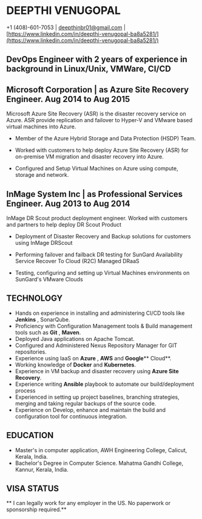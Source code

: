 # DEEPTHI VENUGOPAL
+1 (408)-601-7053 | [deepthinbr01@gmail.com](mailto:deepthinbr01@gmail.com) | [https://www.linkedin.com/in/deepthi-venugopal-ba8a5281/](https://www.linkedin.com/in/deepthi-venugopal-ba8a5281/)

## DevOps Engineer with 2 years of experience in background in Linux/Unix, VMWare, CI/CD

## Microsoft Corporation | as Azure Site Recovery Engineer. Aug 2014 to Aug 2015

Microsoft Azure Site Recovery (ASR) is the disaster recovery service on Azure. ASR provide replication and failover to Hyper-V and VMware based virtual machines into Azure.

- Member of the Azure Hybrid Storage and Data Protection (HSDP) Team.

- Worked with customers to help deploy Azure Site Recovery (ASR) for on-premise VM migration and disaster recovery into Azure.

- Configured and Setup Virtual Machines on Azure using compute, storage and network.

## InMage System Inc | as Professional Services Engineer. Aug 2013 to Aug 2014

InMage DR Scout product deployment engineer. Worked with customers and partners to help deploy DR Scout Product

- Deployment of Disaster Recovery and Backup solutions for customers using InMage DRScout

- Performing failover and failback DR testing for SunGard Availability Service Recover To Cloud (R2C) Managed DRaaS

- Testing, configuring and setting up Virtual Machines environments on SunGard&#39;s VMware Clouds

## TECHNOLOGY

- Hands on experience in installing and administering CI/CD tools like **Jenkins** , SonarQube.
- Proficiency with Configuration Management tools &amp; Build management tools such as **Git** , **Maven**.
- Deployed Java applications on Apache Tomcat.
- Configured and Administered Nexus Repository Manager for GIT repositories.
- Experience using IaaS on **Azure** , **AWS** and **Google**** Cloud**.
- Working knowledge of **Docker** and **Kubernetes**.
- Experience in VM backup and disaster recovery using **Azure Site Recovery**.
- Experience writing **Ansible** playbook to automate our build/deployment process
- Experienced in setting up project baselines, branching strategies, merging and taking regular backups of the source code.
- Experience on Develop, enhance and maintain the build and configuration tool for continuous integration.

## EDUCATION

- Master&#39;s in computer application, AWH Engineering College, Calicut, Kerala, India.
- Bachelor&#39;s Degree in Computer Science. Mahatma Gandhi College, Kannur, Kerala, India.

## VISA STATUS

**         I can legally work for any employer in the US. No paperwork or sponsorship required.**
